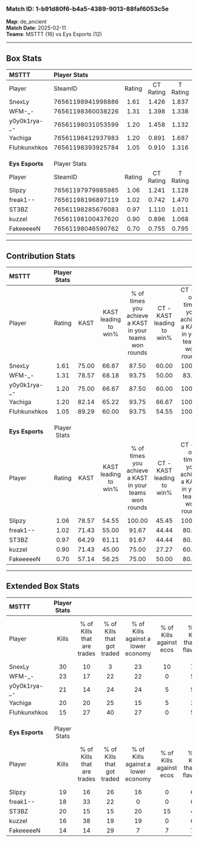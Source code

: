 ### Match ID: 1-b91d80f6-b4a5-4389-9013-88faf6053c5e  
**Map**: de_ancient  
**Match Date**: 2025-02-11  
**Teams**: MSTTT (16) vs Eys Esports (12)  

---  

## Box Stats  

| **MSTTT**       | Player Stats      |        |           |          |       |       |       |         |        |      |     |
| :- | :- | :-: | :-: | :-: | :-: | :-: | :-: | :-: | :-: | :-: | :-: |
| Player          | SteamID           | Rating | CT Rating | T Rating | KAST  |  ADR  | Kills | Assists | Deaths | K/D  | HS% |
| SnexLy          | 76561198941998886 |  1.61  |   1.426   |  1.837   | 75.00 | 101.9 |  30   |    3    |   14   | 2.14 | 16  |
| WFM-_-          | 76561198360038226 |  1.31  |   1.398   |  1.338   | 78.57 | 78.1  |  23   |    5    |   16   | 1.44 | 56  |
| y0y0k1rya-_-    | 76561198031053599 |  1.20  |   1.458   |  1.132   | 75.00 | 72.6  |  21   |    5    |   16   | 1.31 | 57  |
| Yachiga         | 76561198412937983 |  1.20  |   0.891   |  1.687   | 82.14 | 92.8  |  20   |    7    |   21   | 0.95 | 75  |
| FIuhkunxhkos    | 76561198393925784 |  1.05  |   0.910   |  1.316   | 89.29 | 65.8  |  15   |   12    |   20   | 0.75 | 60  |
|                 |                   |        |           |          |       |       |       |         |        |      |     |
|                 |                   |        |           |          |       |       |       |         |        |      |     |
|                 |                   |        |           |          |       |       |       |         |        |      |     |
| **Eys Esports** | Player Stats      |        |           |          |       |       |       |         |        |      |     |
| Player          | SteamID           | Rating | CT Rating | T Rating | KAST  |  ADR  | Kills | Assists | Deaths | K/D  | HS% |
| Slipzy          | 76561197979985985 |  1.06  |   1.241   |  1.128   | 78.57 | 58.4  |  19   |    3    |   19   | 1.00 | 26  |
| freak1--        | 76561198196897119 |  1.02  |   0.742   |  1.470   | 71.43 | 84.0  |  18   |    9    |   22   | 0.82 | 66  |
| ST3BZ           | 76561198285676083 |  0.97  |   1.110   |  1.011   | 64.29 | 76.4  |  20   |    4    |   23   | 0.87 | 40  |
| kuzzel          | 76561198100437620 |  0.90  |   0.896   |  1.068   | 71.43 | 65.1  |  16   |    4    |   21   | 0.76 | 43  |
| FakeeeeeN       | 76561198046590762 |  0.70  |   0.755   |  0.795   | 57.14 | 70.2  |  14   |    5    |   24   | 0.58 | 57  |
---  

## Contribution Stats  

| **MSTTT**       | Player Stats |       |                      |                                                        |                           |                                                             |                          |                                                            |
| :- | :-: | :-: | :-: | :-: | :-: | :-: | :-: | :-: |
| Player          |    Rating    | KAST  | KAST leading to win% | % of times you achieve a KAST in your teams won rounds | CT - KAST leading to win% | CT - % of times you achieve a KAST in your teams won rounds | T - KAST leading to win% | T - % of times you achieve a KAST in your teams won rounds |
| SnexLy          |     1.61     | 75.00 |        66.67         |                         87.50                          |           60.00           |                           100.00                            |          72.73           |                           80.00                            |
| WFM-_-          |     1.31     | 78.57 |        68.18         |                         93.75                          |           50.00           |                            83.33                            |          83.33           |                           100.00                           |
| y0y0k1rya-_-    |     1.20     | 75.00 |        66.67         |                         87.50                          |           60.00           |                           100.00                            |          72.73           |                           80.00                            |
| Yachiga         |     1.20     | 82.14 |        65.22         |                         93.75                          |           66.67           |                           100.00                            |          64.29           |                           90.00                            |
| FIuhkunxhkos    |     1.05     | 89.29 |        60.00         |                         93.75                          |           54.55           |                           100.00                            |          64.29           |                           90.00                            |
|                 |              |       |                      |                                                        |                           |                                                             |                          |                                                            |
|                 |              |       |                      |                                                        |                           |                                                             |                          |                                                            |
|                 |              |       |                      |                                                        |                           |                                                             |                          |                                                            |
| **Eys Esports** | Player Stats |       |                      |                                                        |                           |                                                             |                          |                                                            |
| Player          |    Rating    | KAST  | KAST leading to win% | % of times you achieve a KAST in your teams won rounds | CT - KAST leading to win% | CT - % of times you achieve a KAST in your teams won rounds | T - KAST leading to win% | T - % of times you achieve a KAST in your teams won rounds |
| Slipzy          |     1.06     | 78.57 |        54.55         |                         100.00                         |           45.45           |                           100.00                            |          63.64           |                           100.00                           |
| freak1--        |     1.02     | 71.43 |        55.00         |                         91.67                          |           44.44           |                            80.00                            |          63.64           |                           100.00                           |
| ST3BZ           |     0.97     | 64.29 |        61.11         |                         91.67                          |           44.44           |                            80.00                            |          77.78           |                           100.00                           |
| kuzzel          |     0.90     | 71.43 |        45.00         |                         75.00                          |           27.27           |                            60.00                            |          66.67           |                           85.71                            |
| FakeeeeeN       |     0.70     | 57.14 |        56.25         |                         75.00                          |           50.00           |                            80.00                            |          62.50           |                           71.43                            |
---  

## Extended Box Stats  

| **MSTTT**       | Player Stats |                            |                            |                                    |                         |                              |                                 |        |                             |                                     |                          |                               |                            |
| :- | :-: | :-: | :-: | :-: | :-: | :-: | :-: | :-: | :-: | :-: | :-: | :-: | :-: |
| Player          |    Kills     | % of Kills that are trades | % of Kills that got traded | % of Kills against a lower economy | % of Kills against ecos | % of Kills that are flawless | % of Kills that are close duels | Deaths | % of Deaths that get traded | % of Deaths against a lower economy | % of Deaths against ecos | % of Deaths that are flawless | % of Deaths that are close |
| SnexLy          |      30      |             10             |             3              |                 23                 |           10            |              73              |                3                |   14   |             14              |                 14                  |            0             |              79               |             7              |
| WFM-_-          |      23      |             17             |             22             |                 22                 |            0            |              52              |                4                |   16   |             19              |                 13                  |            0             |              63               |             13             |
| y0y0k1rya-_-    |      21      |             14             |             24             |                 24                 |            5            |              57              |               10                |   16   |             25              |                 13                  |            0             |              56               |             6              |
| Yachiga         |      20      |             20             |             25             |                 15                 |            5            |              35              |                5                |   21   |             29              |                 19                  |            5             |              62               |             5              |
| FIuhkunxhkos    |      15      |             27             |             40             |                 27                 |            0            |              53              |               13                |   20   |             20              |                  5                  |            0             |              50               |             0              |
|                 |              |                            |                            |                                    |                         |                              |                                 |        |                             |                                     |                          |                               |                            |
|                 |              |                            |                            |                                    |                         |                              |                                 |        |                             |                                     |                          |                               |                            |
|                 |              |                            |                            |                                    |                         |                              |                                 |        |                             |                                     |                          |                               |                            |
| **Eys Esports** | Player Stats |                            |                            |                                    |                         |                              |                                 |        |                             |                                     |                          |                               |                            |
| Player          |    Kills     | % of Kills that are trades | % of Kills that got traded | % of Kills against a lower economy | % of Kills against ecos | % of Kills that are flawless | % of Kills that are close duels | Deaths | % of Deaths that get traded | % of Deaths against a lower economy | % of Deaths against ecos | % of Deaths that are flawless | % of Deaths that are close |
| Slipzy          |      19      |             16             |             26             |                 16                 |            0            |              63              |                5                |   19   |             32              |                 16                  |            0             |              89               |             0              |
| freak1--        |      18      |             33             |             22             |                 0                  |            0            |              67              |                6                |   22   |             14              |                 14                  |            0             |              50               |             0              |
| ST3BZ           |      20      |             15             |             15             |                 20                 |           15            |              45              |                5                |   23   |             22              |                 13                  |            0             |              52               |             4              |
| kuzzel          |      16      |             38             |             19             |                 19                 |            0            |              63              |                6                |   21   |             19              |                 10                  |            0             |              43               |             10             |
| FakeeeeeN       |      14      |             14             |             29             |                 7                  |            7            |              71              |                7                |   24   |             17              |                 17                  |            4             |              50               |             17             |
